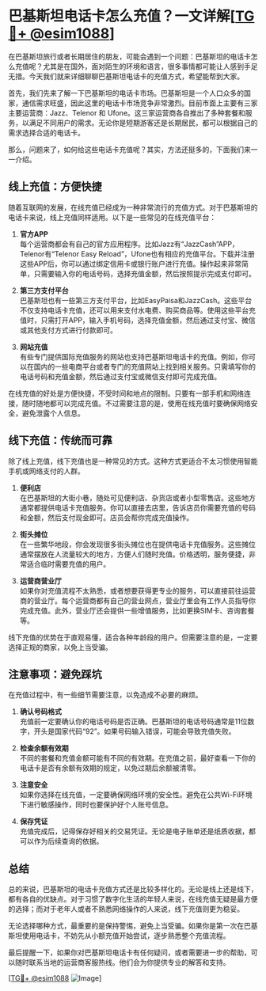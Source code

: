 # 巴基斯坦电话卡怎么充值？一文详解[[TG💪+ @esim1088](https://t.me/s/esim1088)]

在巴基斯坦旅行或者长期居住的朋友，可能会遇到一个问题：巴基斯坦的电话卡怎么充值呢？尤其是在国外，面对陌生的环境和语言，很多事情都可能让人感到手足无措。今天我们就来详细聊聊巴基斯坦电话卡的充值方式，希望能帮到大家。

首先，我们先来了解一下巴基斯坦的电话卡市场。巴基斯坦是一个人口众多的国家，通信需求旺盛，因此这里的电话卡市场竞争非常激烈。目前市面上主要有三家主要运营商：Jazz、Telenor 和 Ufone。这三家运营商各自推出了多种套餐和服务，以满足不同用户的需求。无论你是短期游客还是长期居民，都可以根据自己的需求选择合适的电话卡。

那么，问题来了，如何给这些电话卡充值呢？其实，方法还挺多的，下面我们来一一介绍。

## 线上充值：方便快捷

随着互联网的发展，在线充值已经成为一种非常流行的充值方式。对于巴基斯坦的电话卡来说，线上充值同样适用。以下是一些常见的在线充值平台：

1. **官方APP**  
   每个运营商都会有自己的官方应用程序。比如Jazz有“JazzCash”APP，Telenor有“Telenor Easy Reload”，Ufone也有相应的充值平台。下载并注册这些APP后，你可以通过绑定信用卡或银行账户进行充值。操作起来非常简单，只需要输入你的电话号码，选择充值金额，然后按照提示完成支付即可。

2. **第三方支付平台**  
   巴基斯坦也有一些第三方支付平台，比如EasyPaisa和JazzCash。这些平台不仅支持电话卡充值，还可以用来支付水电费、购买商品等。使用这些平台充值时，只需打开APP，输入手机号码，选择充值金额，然后通过支付宝、微信或其他支付方式进行付款即可。

3. **网站充值**  
   有些专门提供国际充值服务的网站也支持巴基斯坦电话卡的充值。例如，你可以在国内的一些电商平台或者专门的充值网站上找到相关服务。只需填写你的电话号码和充值金额，然后通过支付宝或微信支付即可完成充值。

在线充值的好处是方便快捷，不受时间和地点的限制。只要有一部手机和网络连接，随时随地都可以完成充值。不过需要注意的是，使用在线充值时要确保网络安全，避免泄露个人信息。

## 线下充值：传统而可靠

除了线上充值，线下充值也是一种常见的方式。这种方式更适合不太习惯使用智能手机或网络支付的人群。

1. **便利店**  
   在巴基斯坦的大街小巷，随处可见便利店、杂货店或者小型零售店。这些地方通常都提供电话卡充值服务。你可以直接去店里，告诉店员你需要充值的号码和金额，然后支付现金即可。店员会帮你完成充值操作。

2. **街头摊位**  
   在一些繁华地段，你会发现很多街头摊位也在提供电话卡充值服务。这些摊位通常摆放在人流量较大的地方，方便人们随时充值。价格透明，服务便捷，非常适合临时需要充值的用户。

3. **运营商营业厅**  
   如果你对充值流程不太熟悉，或者想要获得更专业的服务，可以直接前往运营商的营业厅。每个运营商都有自己的营业网点，营业厅里会有工作人员指导你完成充值。此外，营业厅还会提供一些增值服务，比如更换SIM卡、咨询套餐等。

线下充值的优势在于直观易懂，适合各种年龄段的用户。但需要注意的是，一定要选择正规的商家，以免上当受骗。

## 注意事项：避免踩坑

在充值过程中，有一些细节需要注意，以免造成不必要的麻烦。

1. **确认号码格式**  
   充值前一定要确认你的电话号码是否正确。巴基斯坦的电话号码通常是11位数字，开头是国家代码“92”。如果号码输入错误，可能会导致充值失败。

2. **检查余额有效期**  
   不同的套餐和充值金额可能有不同的有效期。在充值之前，最好查看一下你的电话卡是否有余额有效期的规定，以免过期后余额被清零。

3. **注意安全**  
   如果你选择在线充值，一定要确保网络环境的安全性。避免在公共Wi-Fi环境下进行敏感操作，同时也要保护好个人账号信息。

4. **保存凭证**  
   充值完成后，记得保存好相关的交易凭证。无论是电子账单还是纸质收据，都可以作为后续查询的依据。

## 总结

总的来说，巴基斯坦的电话卡充值方式还是比较多样化的。无论是线上还是线下，都有各自的优缺点。对于习惯了数字化生活的年轻人来说，在线充值无疑是最方便的选择；而对于老年人或者不熟悉网络操作的人来说，线下充值则更为稳妥。

无论选择哪种方式，最重要的是保持警惕，避免上当受骗。如果你是第一次在巴基斯坦使用电话卡，不妨先从小额充值开始尝试，逐步熟悉整个充值流程。

最后提醒一下，如果你对巴基斯坦电话卡有任何疑问，或者需要进一步的帮助，可以随时联系当地的运营商客服热线。他们会为你提供专业的解答和支持。

[[TG💪+ @esim1088](https://t.me/s/esim1088) ![Image](https://i.postimg.cc/4NQfJmqS/Snipaste-2025-05-13-00-14-12.png)]